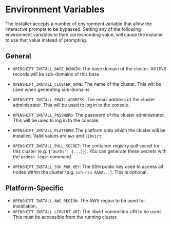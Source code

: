 # Environment Variables

The installer accepts a number of environment variable that allow the interactive prompts to be bypassed. Setting any of the following environment variables to their corresponding value, will cause the installer to use that value instead of prompting.

## General

* `OPENSHIFT_INSTALL_BASE_DOMAIN`:
    The base domain of the cluster. All DNS records will be sub-domains of this base.

* `OPENSHIFT_INSTALL_CLUSTER_NAME`:
     The name of the cluster.
     This will be used when generating sub-domains.
* `OPENSHIFT_INSTALL_EMAIL_ADDRESS`:
     The email address of the cluster administrator.
     This will be used to log in to the console.
* `OPENSHIFT_INSTALL_PASSWORD`:
     The password of the cluster administrator.
     This will be used to log in to the console.
* `OPENSHIFT_INSTALL_PLATFORM`:
     The platform onto which the cluster will be installed.
     Valid values are `aws` and `libvirt`.
* `OPENSHIFT_INSTALL_PULL_SECRET`:
     The container registry pull secret for this cluster (e.g. `{"auths": {...}}`).
     You can generate these secrets with the `podman login` command.
* `OPENSHIFT_INSTALL_SSH_PUB_KEY`:
     The SSH public key used to access all nodes within the cluster (e.g. `ssh-rsa AAAA...`).
     This is optional.

## Platform-Specific

* `OPENSHIFT_INSTALL_AWS_REGION`:
    The AWS region to be used for installation.
* `OPENSHIFT_INSTALL_LIBVIRT_URI`:
    The libvirt connection URI to be used.
    This must be accessible from the running cluster.
